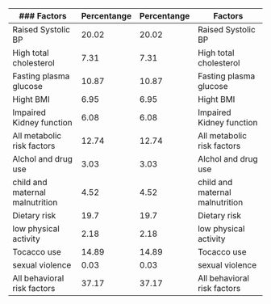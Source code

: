 |  ### Factors                        | Percentange | Percentange | Factors                         |
| ------------------------------- | ----------- | ----------- | ------------------------------- |
| Raised Systolic BP              | 20.02       | 20.02       | Raised Systolic BP              |
| High total cholesterol          | 7.31        | 7.31        | High total cholesterol          |
| Fasting plasma glucose          | 10.87       | 10.87       | Fasting plasma glucose          |
| Hight BMI                       | 6.95        | 6.95        | Hight BMI                       |
| Impaired Kidney function        | 6.08        | 6.08        | Impaired Kidney function        |
| All metabolic risk factors      | 12.74       | 12.74       | All metabolic risk factors      |
| Alchol and drug use             | 3.03        | 3.03        | Alchol and drug use             |
| child and maternal malnutrition | 4.52        | 4.52        | child and maternal malnutrition |
| Dietary risk                    | 19.7        | 19.7        | Dietary risk                    |
| low physical activity           | 2.18        | 2.18        | low physical activity           |
| Tocacco use                     | 14.89       | 14.89       | Tocacco use                     |
| sexual violence                 | 0.03        | 0.03        | sexual violence                 |
| All behavioral risk factors     | 37.17       | 37.17       | All behavioral risk factors     |